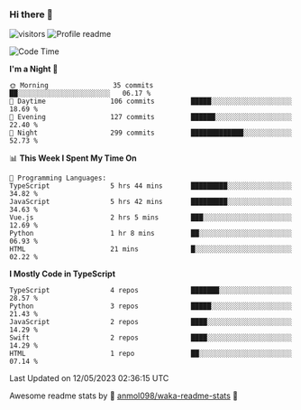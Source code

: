 ### Hi there 👋  
![visitors](https://visitor-badge.laobi.icu/badge?page_id=leverglowh) ![Profile readme](https://github.com/leverglowh/leverglowh/workflows/Profile%20readme/badge.svg?branch=master)

<!--START_SECTION:waka-->
![Code Time](http://img.shields.io/badge/Code%20Time-2%2C119%20hrs%203%20mins-blue)

**I'm a Night 🦉** 

```text
🌞 Morning                35 commits          ██░░░░░░░░░░░░░░░░░░░░░░░   06.17 % 
🌆 Daytime                106 commits         █████░░░░░░░░░░░░░░░░░░░░   18.69 % 
🌃 Evening                127 commits         ██████░░░░░░░░░░░░░░░░░░░   22.40 % 
🌙 Night                  299 commits         █████████████░░░░░░░░░░░░   52.73 % 
```


📊 **This Week I Spent My Time On** 

```text
💬 Programming Languages: 
TypeScript               5 hrs 44 mins       █████████░░░░░░░░░░░░░░░░   34.82 % 
JavaScript               5 hrs 42 mins       █████████░░░░░░░░░░░░░░░░   34.63 % 
Vue.js                   2 hrs 5 mins        ███░░░░░░░░░░░░░░░░░░░░░░   12.69 % 
Python                   1 hr 8 mins         ██░░░░░░░░░░░░░░░░░░░░░░░   06.93 % 
HTML                     21 mins             █░░░░░░░░░░░░░░░░░░░░░░░░   02.22 % 
```

**I Mostly Code in TypeScript** 

```text
TypeScript               4 repos             ███████░░░░░░░░░░░░░░░░░░   28.57 % 
Python                   3 repos             █████░░░░░░░░░░░░░░░░░░░░   21.43 % 
JavaScript               2 repos             ████░░░░░░░░░░░░░░░░░░░░░   14.29 % 
Swift                    2 repos             ████░░░░░░░░░░░░░░░░░░░░░   14.29 % 
HTML                     1 repo              ██░░░░░░░░░░░░░░░░░░░░░░░   07.14 % 
```




 Last Updated on 12/05/2023 02:36:15 UTC
<!--END_SECTION:waka-->


Awesome readme stats by :star2: [anmol098/waka-readme-stats](https://github.com/anmol098/waka-readme-stats) :star2:
